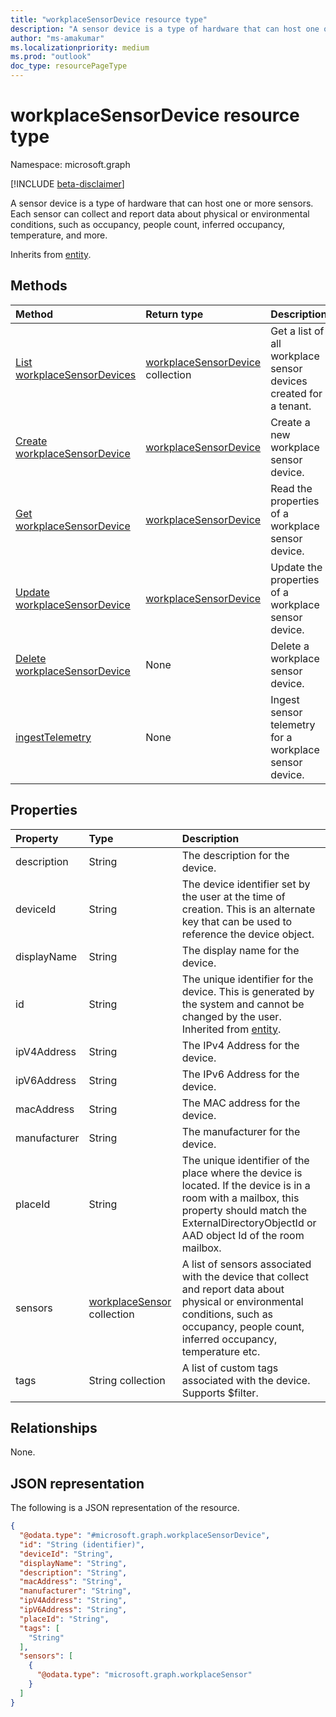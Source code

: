 ```yaml
---
title: "workplaceSensorDevice resource type"
description: "A sensor device is a type of hardware that can host one or more sensors. Each sensor can collect and report data about physical or environmental conditions, such as occupancy, people count, inferred occupancy, temperature, and more."
author: "ms-amakumar"
ms.localizationpriority: medium
ms.prod: "outlook"
doc_type: resourcePageType
---
```


# workplaceSensorDevice resource type

Namespace: microsoft.graph

[!INCLUDE [beta-disclaimer](../../includes/beta-disclaimer.md)]

A sensor device is a type of hardware that can host one or more sensors. Each sensor can collect and report data about physical or environmental conditions, such as occupancy, people count, inferred occupancy, temperature, and more.


Inherits from [entity](../resources/entity.md).

## Methods
|Method|Return type|Description|
|:---|:---|:---|
|[List workplaceSensorDevices](../api/workplace-list-sensordevices.md)|[workplaceSensorDevice](../resources/workplacesensordevice.md) collection|Get a list of all workplace sensor devices created for a tenant.|
|[Create workplaceSensorDevice](../api/workplace-post-sensordevices.md)|[workplaceSensorDevice](../resources/workplacesensordevice.md)|Create a new workplace sensor device.|
|[Get workplaceSensorDevice](../api/workplacesensordevice-get.md)|[workplaceSensorDevice](../resources/workplacesensordevice.md)|Read the properties of a workplace sensor device.|
|[Update workplaceSensorDevice](../api/workplacesensordevice-update.md)|[workplaceSensorDevice](../resources/workplacesensordevice.md)|Update the properties of a workplace sensor device.|
|[Delete workplaceSensorDevice](../api/workplace-delete-sensordevices.md)|None|Delete a workplace sensor device.|
|[ingestTelemetry](../api/workplacesensordevice-ingesttelemetry.md)|None|Ingest sensor telemetry for a workplace sensor device.|

## Properties
|Property|Type|Description|
|:---|:---|:---|
|description|String| The description for the device. |
|deviceId|String| The device identifier set by the user at the time of creation. This is an alternate key that can be used to reference the device object. |
|displayName|String| The display name for the device. |
|id|String| The unique identifier for the device. This is generated by the system and cannot be changed by the user. Inherited from [entity](../resources/entity.md).|
|ipV4Address|String| The IPv4 Address for the device. |
|ipV6Address|String| The IPv6 Address for the device. |
|macAddress|String| The MAC address for the device. |
|manufacturer|String| The manufacturer for the device. |
|placeId|String| The unique identifier of the place where the device is located. If the device is in a room with a mailbox, this property should match the ExternalDirectoryObjectId or AAD object Id of the room mailbox. |
|sensors|[workplaceSensor](../resources/workplacesensor.md) collection| A list of sensors associated with the device that collect and report data about physical or environmental conditions, such as occupancy, people count, inferred occupancy, temperature etc. |
|tags|String collection| A list of custom tags associated with the device. Supports $filter. |

## Relationships
None.

## JSON representation
The following is a JSON representation of the resource.
<!-- {
  "blockType": "resource",
  "keyProperty": "id",
  "@odata.type": "microsoft.graph.workplaceSensorDevice",
  "baseType": "microsoft.graph.entity",
  "openType": false
}
-->
``` json
{
  "@odata.type": "#microsoft.graph.workplaceSensorDevice",
  "id": "String (identifier)",
  "deviceId": "String",
  "displayName": "String",
  "description": "String",
  "macAddress": "String",
  "manufacturer": "String",
  "ipV4Address": "String",
  "ipV6Address": "String",
  "placeId": "String",
  "tags": [
    "String"
  ],
  "sensors": [
    {
      "@odata.type": "microsoft.graph.workplaceSensor"
    }
  ]
}
```

